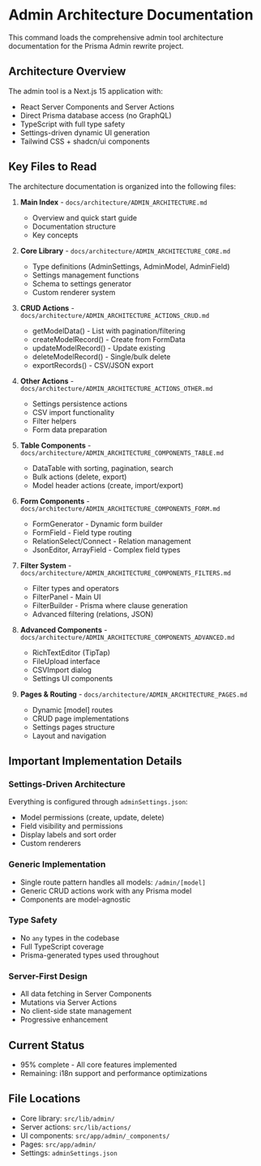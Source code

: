 # Admin Architecture Documentation

This command loads the comprehensive admin tool architecture documentation for the Prisma Admin rewrite project.

## Architecture Overview

The admin tool is a Next.js 15 application with:
- React Server Components and Server Actions
- Direct Prisma database access (no GraphQL)
- TypeScript with full type safety
- Settings-driven dynamic UI generation
- Tailwind CSS + shadcn/ui components

## Key Files to Read

The architecture documentation is organized into the following files:

1. **Main Index** - `docs/architecture/ADMIN_ARCHITECTURE.md`
   - Overview and quick start guide
   - Documentation structure
   - Key concepts

2. **Core Library** - `docs/architecture/ADMIN_ARCHITECTURE_CORE.md`
   - Type definitions (AdminSettings, AdminModel, AdminField)
   - Settings management functions
   - Schema to settings generator
   - Custom renderer system

3. **CRUD Actions** - `docs/architecture/ADMIN_ARCHITECTURE_ACTIONS_CRUD.md`
   - getModelData() - List with pagination/filtering
   - createModelRecord() - Create from FormData
   - updateModelRecord() - Update existing
   - deleteModelRecord() - Single/bulk delete
   - exportRecords() - CSV/JSON export

4. **Other Actions** - `docs/architecture/ADMIN_ARCHITECTURE_ACTIONS_OTHER.md`
   - Settings persistence actions
   - CSV import functionality
   - Filter helpers
   - Form data preparation

5. **Table Components** - `docs/architecture/ADMIN_ARCHITECTURE_COMPONENTS_TABLE.md`
   - DataTable with sorting, pagination, search
   - Bulk actions (delete, export)
   - Model header actions (create, import/export)

6. **Form Components** - `docs/architecture/ADMIN_ARCHITECTURE_COMPONENTS_FORM.md`
   - FormGenerator - Dynamic form builder
   - FormField - Field type routing
   - RelationSelect/Connect - Relation management
   - JsonEditor, ArrayField - Complex field types

7. **Filter System** - `docs/architecture/ADMIN_ARCHITECTURE_COMPONENTS_FILTERS.md`
   - Filter types and operators
   - FilterPanel - Main UI
   - FilterBuilder - Prisma where clause generation
   - Advanced filtering (relations, JSON)

8. **Advanced Components** - `docs/architecture/ADMIN_ARCHITECTURE_COMPONENTS_ADVANCED.md`
   - RichTextEditor (TipTap)
   - FileUpload interface
   - CSVImport dialog
   - Settings UI components

9. **Pages & Routing** - `docs/architecture/ADMIN_ARCHITECTURE_PAGES.md`
   - Dynamic [model] routes
   - CRUD page implementations
   - Settings pages structure
   - Layout and navigation

## Important Implementation Details

### Settings-Driven Architecture
Everything is configured through `adminSettings.json`:
- Model permissions (create, update, delete)
- Field visibility and permissions
- Display labels and sort order
- Custom renderers

### Generic Implementation
- Single route pattern handles all models: `/admin/[model]`
- Generic CRUD actions work with any Prisma model
- Components are model-agnostic

### Type Safety
- No `any` types in the codebase
- Full TypeScript coverage
- Prisma-generated types used throughout

### Server-First Design
- All data fetching in Server Components
- Mutations via Server Actions
- No client-side state management
- Progressive enhancement

## Current Status
- 95% complete - All core features implemented
- Remaining: i18n support and performance optimizations

## File Locations
- Core library: `src/lib/admin/`
- Server actions: `src/lib/actions/`
- UI components: `src/app/admin/_components/`
- Pages: `src/app/admin/`
- Settings: `adminSettings.json`